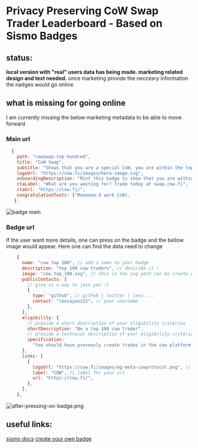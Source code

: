 # Privacy Preserving CoW Swap Trader Leaderboard - Based on Sismo Badges

## status:
**local version with "real" users data has being made. marketing related design and text needed.**
once marketing provide the neccesry information the nadges would go online

## what is missing for going online
I am currently missing the below marketing metadata to be able to move forward

### Main url
```js
  {
    path: "cowswap-top-hundred",
    title: "CoW Swap",
    subtitle: "Shows that you are a special CoW, you are within the top 100 CoW Swap traders!",
    logoUrl: "https://cow.fi/images/hero-image.svg",
    onboardingDescription: "Mint this badge to show that you are within the top 100 CoW Swap traders",
    ctaLabel: "What are you waiting for? Trade today at swap.cow.fi",
    ctaUrl: "https://cow.fi/",
    congratulationTexts: ["Moooooo-d work CoW],
   },
```

![badge main](local.png)

### Badge url
If the user want more details, one can press on the badge and the bellow image would appear. Here one can find the data need to change

```js
    {
      name: "cow top 100", // add a name to your badge
      description: "top 100 cow traders", // describe it !
      image: "cow_top_100.svg", // this is the svg path can be create easily from here https://factory.sismo.io/svg-editor
      publicContacts: [
        // give us a way to join you :)
        {
          type: "github", // github | twitter | lens ...
          contact: "leosayous21", // your username
        },
      ],
      eligibility: {
        // provide a short description of your eligibility criterias
        shortDescription: "Be a top 100 cow trader",
        // provide a technical description of your eligibility criterias
        specification:
          "You should have prevously create trades in the cow platform.",
      },
      links: [
        {
          logoUrl: "https://cow.fi/images/og-meta-cowprotocol.png", // a nice logo to have next to the url
          label: "COW", // label for your url
          url: "https://cow.fi/", 
        },
      ],
    },
```

![after-pressing-on-badge.png](after-pressing-on-badge.png)


## useful links:
[sismo docs](https://docs.sismo.io/sismo-docs/)
[create your own badge](https://factory.sismo.io/svg-editor)
